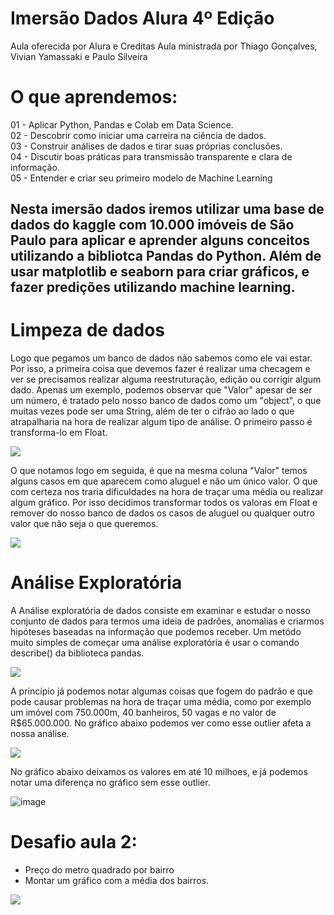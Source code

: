 # **Imersão Dados Alura 4º Edição**
Aula oferecida por Alura e Creditas
 Aula ministrada por Thiago Gonçalves, Vivian Yamassaki e Paulo Silveira

# O que aprendemos:
01 - Aplicar Python, Pandas e Colab em Data Science.
<br>02 - Descobrir como iniciar uma carreira na ciência de dados.</br>
03 - Construir análises de dados e tirar suas próprias conclusões.
<br>04 - Discutir boas práticas para transmissão transparente e clara de informação.</br>
05 - Entender e criar seu primeiro modelo de Machine Learning

## Nesta imersão dados iremos utilizar uma base de dados do kaggle com 10.000 imóveis de São Paulo para aplicar e aprender alguns conceitos utilizando a bibliotca Pandas do Python. Além de usar matplotlib e seaborn para criar gráficos, e fazer predições utilizando machine learning.

# Limpeza de dados
Logo que pegamos um banco de dados não sabemos como ele vai estar. Por isso, a primeira coisa que devemos fazer é realizar uma checagem e ver se precisamos realizar alguma reestruturação, edição ou corrigir algum dado.
Apenas um exemplo, podemos observar que "Valor" apesar de ser um número, é tratado pelo nosso banco de dados como um "object", o que muitas vezes pode ser uma String, além de ter o cifrão ao lado o que atrapalharia na hora de realizar algum tipo de análise. O primeiro passo é transforma-lo em Float.

![](https://i.imgur.com/TSTDyKU.png)

O que notamos logo em seguida, é que na mesma coluna "Valor" temos alguns casos em que aparecem como aluguel e não um único valor. O que com certeza nos traria dificuldades na hora de traçar uma média ou realizar algum gráfico. Por isso decidimos transformar todos os valoras em Float e remover do nosso banco de dados os casos de aluguel ou qualquer outro valor que não seja o que queremos.

![](https://i.imgur.com/AI1gp8p.png)

# Análise Exploratória
A Análise exploratória de dados consiste em examinar e estudar o nosso conjunto de dados para termos uma ideia de padrões, anomalias e criarmos hipóteses baseadas na informação que podemos receber. Um metódo muito simples de começar uma análise exploratória é usar o comando describe() da biblioteca pandas.

![](https://i.imgur.com/utDKlWA.png)

A princípio já podemos notar algumas coisas que fogem do padrão e que pode causar problemas na hora de traçar uma média, como por exemplo um imóvel com 750.000m, 40 banheiros, 50 vagas e no valor de R$65.000.000. No gráfico abaixo podemos ver como esse outlier afeta a nossa análise.

![](https://i.imgur.com/jzO2rAC.png)

No gráfico abaixo deixamos os valores em até 10 milhoes, e já podemos notar uma diferença no gráfico sem esse outlier.

![image](https://user-images.githubusercontent.com/58271736/195182585-43d57136-5022-43d5-8f2d-d7c27db32eb0.png)

# Desafio aula 2:
- Preço do metro quadrado por bairro
- Montar um gráfico com a média dos bairros.

![](https://i.imgur.com/iGqqsVY.png)
